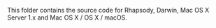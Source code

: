 This folder contains the source code for Rhapsody, Darwin, Mac OS X Server 1.x and Mac OS X / OS X / macOS.